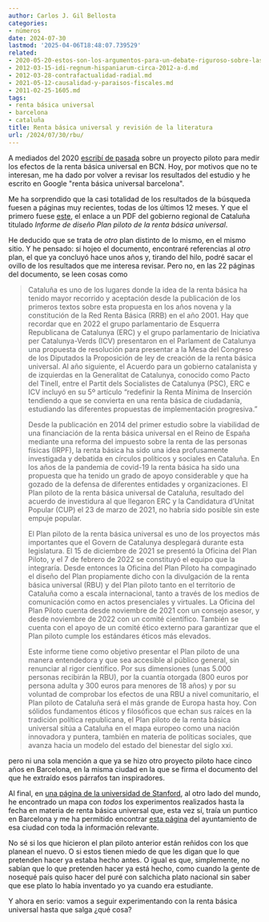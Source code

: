 ```yaml
---
author: Carlos J. Gil Bellosta
categories:
- números
date: 2024-07-30
lastmod: '2025-04-06T18:48:07.739529'
related:
- 2020-05-20-estos-son-los-argumentos-para-un-debate-riguroso-sobre-las-transferencias-de-renta.md
- 2012-03-15-idi-regnum-hispaniarum-circa-2012-a-d.md
- 2012-03-28-contrafactualidad-radial.md
- 2021-05-12-causalidad-y-paraisos-fiscales.md
- 2011-02-25-1605.md
tags:
- renta básica universal
- barcelona
- cataluña
title: Renta básica universal y revisión de la literatura
url: /2024/07/30/rbu/
---
```


A mediados del 2020
[escribí de pasada](/2020/05/20/estos-son-los-argumentos-para-un-debate-riguroso-sobre-las-transferencias-de-renta/)
sobre un proyecto piloto para medir los efectos de la renta básica universal en BCN. Hoy, por motivos que no te interesan, me ha dado por volver a revisar los resultados del estudio y he escrito en Google "renta básica universal barcelona".

Me ha sorprendido que la casi totalidad de los resultados de la búsqueda fuesen a páginas muy recientes, todas de los últimos 12 meses. Y que el primero fuese
[este](https://presidencia.gencat.cat/web/.content/ambits_actuacio/renda_basica_universal/disseny-pla-pilot/Informe-de-diseno-plan-piloto-de-la-renta-basica-universal_ESP.pdf),
el enlace a un PDF del gobierno regional de Cataluña titulado _Informe de diseño Plan piloto de la renta básica universal_.

He deducido que se trata de _otro_ plan distinto de lo mismo, en el mismo sitio. Y he pensado: si hojeo el documento, encontraré referencias al _otro_ plan, el que ya concluyó hace unos años y, tirando del hilo, podré sacar el ovillo de los resultados que me interesa revisar. Pero no, en las 22 páginas del documento, se leen cosas como

> Cataluña es uno de los lugares donde la idea de la renta básica ha tenido mayor recorrido y aceptación desde la publicación de los primeros textos sobre esta propuesta en los años novena y la constitución de la Red Renta Básica (RRB) en el año 2001. Hay que recordar que en 2022 el grupo parlamentario de Esquerra Republicana de Catalunya (ERC) y el grupo parlamentario de Iniciativa per Catalunya-Verds (ICV) presentaron en el Parlament de Catalunya una propuesta de resolución para presentar a la Mesa del Congreso de los Diputados la Proposición de ley de creación de la renta básica universal. Al año siguiente, el Acuerdo para un gobierno catalanista y de izquierdas en la Generalitat de Catalunya, conocido como Pacto del Tinell, entre el Partit dels Socialistes de Catalunya (PSC), ERC e ICV incluyó en su 5º artículo “redefinir la Renta Mínima de Inserción tendiendo a que se convierta en una renta básica de ciudadanía, estudiando las diferentes propuestas de implementación progresiva.”
>
>Desde la publicación en 2014 del primer estudio sobre la viabilidad de una financiación de la renta básica universal en el Reino de España mediante una reforma del impuesto sobre la renta de las personas físicas (IRPF), la renta básica ha sido una idea profusamente investigada y debatida en círculos políticos y sociales en Cataluña. En los años de la pandemia de covid-19 la renta básica ha sido una propuesta que ha tenido un grado de apoyo considerable y que ha gozado de la defensa de diferentes entidades y organizaciones. El Plan piloto de la renta básica universal de Cataluña, resultado del acuerdo de investidura al que llegaron ERC y la Candidatura d’Unitat Popular (CUP) el 23 de marzo de 2021, no habría sido posible sin este empuje popular.
>
> El Plan piloto de la renta básica universal es uno de los proyectos más importantes que el Govern de Catalunya desplegará durante esta legislatura. El 15 de diciembre de 2021 se presentó la Oficina del Plan Piloto, y el 7 de febrero de 2022 se constituyó el equipo que la integraría. Desde entonces la Oficina del Plan Piloto ha compaginado el diseño del Plan propiamente dicho con la divulgación de la renta básica universal (RBU) y del Plan piloto tanto en el territorio de Cataluña como a escala internacional, tanto a través de los medios de comunicación como en actos presenciales y virtuales. La Oficina del Plan Piloto cuenta desde noviembre de 2021 con un consejo asesor, y desde noviembre de 2022 con un comité científico. También se cuenta con el apoyo de un comité ético externo para garantizar que el Plan piloto cumple los estándares éticos más elevados.
>
> Este informe tiene como objetivo presentar el Plan piloto de una manera entendedora y que sea accesible al público general, sin renunciar al rigor científico. Por sus dimensiones (unas 5.000 personas recibirán la RBU), por la cuantía otorgada (800 euros por persona adulta y 300 euros para menores de 18 años) y por su voluntad de comprobar los efectos de una RBU a nivel comunitario, el Plan piloto de Cataluña será el más grande de Europa hasta hoy. Con sólidos fundamentos éticos y filosóficos que echan sus raíces en la tradición política republicana, el Plan piloto de la renta básica universal sitúa a Cataluña en el mapa europeo como una nación innovadora y puntera, también en materia de políticas sociales, que avanza hacia un modelo del estado del bienestar del siglo xxi.

pero ni una sola mención a que ya se hizo otro proyecto piloto hace cinco años en Barcelona, en la misma ciudad en la que se firma el documento del que he extraído esos párrafos tan inspiradores.

Al final, en [una página de la universidad de Stanford](https://basicincome.stanford.edu/experiments-map/),
al otro lado del mundo, he encontrado un mapa con _todos_ los experimentos realizados hasta la fecha en materia de renta básica universal que, esta vez sí, traía un puntico en Barcelona y me ha permitido encontrar
[esta página](https://ajuntament.barcelona.cat/serveissocials/ca/canal/projecte-pilot-b-mincome-combinant-una-renda-minima-garantida-i-politiques-socials-actives-en) del ayuntamiento de esa ciudad con toda la información relevante.

No sé si los que hicieron el plan piloto anterior están reñidos con los que planean el nuevo. O si estos tienen miedo de que les digan que lo que pretenden hacer ya estaba hecho antes. O igual es que, simplemente, no sabían que lo que pretenden hacer ya está hecho, como cuando la gente de nosequé país quiso hacer del puré con salchicha plato nacional sin saber que ese plato lo había inventado yo ya cuando era estudiante.

Y ahora en serio: vamos a seguir experimentando con la renta básica universal hasta que salga ¿qué cosa?